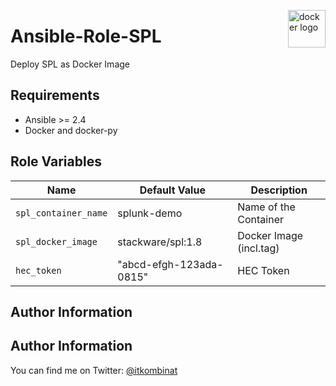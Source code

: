 <p><img src="http://1000logos.net/wp-content/uploads/2017/07/Logo-Docker-500x394.jpg" alt="docker logo" title="docker" align="right" height="60" /></p>

Ansible-Role-SPL
=========

Deploy SPL as Docker Image

Requirements
------------

 - Ansible >= 2.4
 - Docker and docker-py

Role Variables
--------------


| Name           | Default Value | Description                        |
| -------------- | ------------- | -----------------------------------|
| `spl_container_name` | splunk-demo  | Name of the Container |
| `spl_docker_image` | stackware/spl:1.8 | Docker Image (incl.tag) |
| `hec_token` | "abcd-efgh-123ada-0815" | HEC Token |


Author Information
------------------

## Author Information

You can find me on Twitter: [@itkombinat](https://twitter.com/itkombinat)

